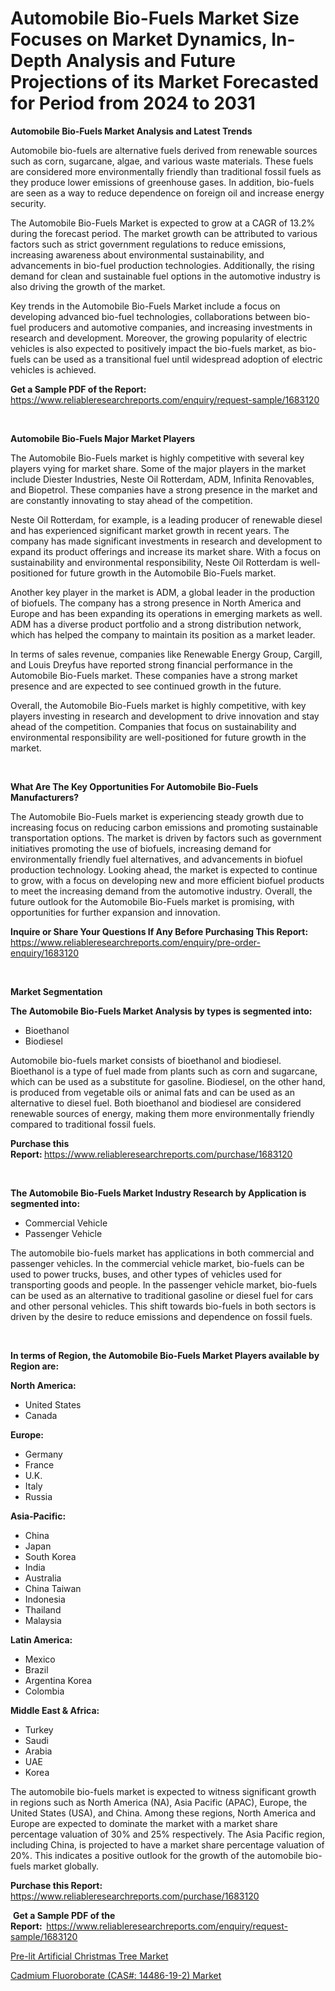<p><h1>Automobile Bio-Fuels Market Size Focuses on Market Dynamics, In-Depth Analysis and Future Projections of its Market Forecasted for Period from 2024 to 2031</h1></p><p><strong>Automobile Bio-Fuels Market Analysis and Latest Trends</strong></p>
<p><p>Automobile bio-fuels are alternative fuels derived from renewable sources such as corn, sugarcane, algae, and various waste materials. These fuels are considered more environmentally friendly than traditional fossil fuels as they produce lower emissions of greenhouse gases. In addition, bio-fuels are seen as a way to reduce dependence on foreign oil and increase energy security.</p><p>The Automobile Bio-Fuels Market is expected to grow at a CAGR of 13.2% during the forecast period. The market growth can be attributed to various factors such as strict government regulations to reduce emissions, increasing awareness about environmental sustainability, and advancements in bio-fuel production technologies. Additionally, the rising demand for clean and sustainable fuel options in the automotive industry is also driving the growth of the market.</p><p>Key trends in the Automobile Bio-Fuels Market include a focus on developing advanced bio-fuel technologies, collaborations between bio-fuel producers and automotive companies, and increasing investments in research and development. Moreover, the growing popularity of electric vehicles is also expected to positively impact the bio-fuels market, as bio-fuels can be used as a transitional fuel until widespread adoption of electric vehicles is achieved.</p></p>
<p><strong>Get a Sample PDF of the Report:&nbsp;</strong> <a href="https://www.reliableresearchreports.com/enquiry/request-sample/1683120">https://www.reliableresearchreports.com/enquiry/request-sample/1683120</a></p>
<p>&nbsp;</p>
<p><strong>Automobile Bio-Fuels Major Market Players</strong></p>
<p><p>The Automobile Bio-Fuels market is highly competitive with several key players vying for market share. Some of the major players in the market include Diester Industries, Neste Oil Rotterdam, ADM, Infinita Renovables, and Biopetrol. These companies have a strong presence in the market and are constantly innovating to stay ahead of the competition.</p><p>Neste Oil Rotterdam, for example, is a leading producer of renewable diesel and has experienced significant market growth in recent years. The company has made significant investments in research and development to expand its product offerings and increase its market share. With a focus on sustainability and environmental responsibility, Neste Oil Rotterdam is well-positioned for future growth in the Automobile Bio-Fuels market.</p><p>Another key player in the market is ADM, a global leader in the production of biofuels. The company has a strong presence in North America and Europe and has been expanding its operations in emerging markets as well. ADM has a diverse product portfolio and a strong distribution network, which has helped the company to maintain its position as a market leader.</p><p>In terms of sales revenue, companies like Renewable Energy Group, Cargill, and Louis Dreyfus have reported strong financial performance in the Automobile Bio-Fuels market. These companies have a strong market presence and are expected to see continued growth in the future.</p><p>Overall, the Automobile Bio-Fuels market is highly competitive, with key players investing in research and development to drive innovation and stay ahead of the competition. Companies that focus on sustainability and environmental responsibility are well-positioned for future growth in the market.</p></p>
<p>&nbsp;</p>
<p><strong>What Are The Key Opportunities For Automobile Bio-Fuels Manufacturers?</strong></p>
<p><p>The Automobile Bio-Fuels market is experiencing steady growth due to increasing focus on reducing carbon emissions and promoting sustainable transportation options. The market is driven by factors such as government initiatives promoting the use of biofuels, increasing demand for environmentally friendly fuel alternatives, and advancements in biofuel production technology. Looking ahead, the market is expected to continue to grow, with a focus on developing new and more efficient biofuel products to meet the increasing demand from the automotive industry. Overall, the future outlook for the Automobile Bio-Fuels market is promising, with opportunities for further expansion and innovation.</p></p>
<p><strong>Inquire or Share Your Questions If Any Before Purchasing This Report:</strong> <a href="https://www.reliableresearchreports.com/enquiry/pre-order-enquiry/1683120">https://www.reliableresearchreports.com/enquiry/pre-order-enquiry/1683120</a></p>
<p>&nbsp;</p>
<p><strong>Market Segmentation</strong></p>
<p><strong>The Automobile Bio-Fuels Market Analysis by types is segmented into:</strong></p>
<p><ul><li>Bioethanol</li><li>Biodiesel</li></ul></p>
<p><p>Automobile bio-fuels market consists of bioethanol and biodiesel. Bioethanol is a type of fuel made from plants such as corn and sugarcane, which can be used as a substitute for gasoline. Biodiesel, on the other hand, is produced from vegetable oils or animal fats and can be used as an alternative to diesel fuel. Both bioethanol and biodiesel are considered renewable sources of energy, making them more environmentally friendly compared to traditional fossil fuels.</p></p>
<p><strong>Purchase this Report:&nbsp;</strong><a href="https://www.reliableresearchreports.com/purchase/1683120">https://www.reliableresearchreports.com/purchase/1683120</a></p>
<p>&nbsp;</p>
<p><strong>The Automobile Bio-Fuels Market Industry Research by Application is segmented into:</strong></p>
<p><ul><li>Commercial Vehicle</li><li>Passenger Vehicle</li></ul></p>
<p><p>The automobile bio-fuels market has applications in both commercial and passenger vehicles. In the commercial vehicle market, bio-fuels can be used to power trucks, buses, and other types of vehicles used for transporting goods and people. In the passenger vehicle market, bio-fuels can be used as an alternative to traditional gasoline or diesel fuel for cars and other personal vehicles. This shift towards bio-fuels in both sectors is driven by the desire to reduce emissions and dependence on fossil fuels.</p></p>
<p>&nbsp;</p>
<p><strong>In terms of Region, the Automobile Bio-Fuels Market Players available by Region are:</strong></p>
<p>
    <p> <strong> North America: </strong>
        <ul>
            <li>United States</li>
            <li>Canada</li>
        </ul>
        </p> 
    <p> <strong> Europe: </strong>
        <ul>
            <li>Germany</li>
            <li>France</li>
            <li>U.K.</li>
            <li>Italy</li>
            <li>Russia</li>
        </ul>
        </p> 
    <p> <strong> Asia-Pacific: </strong>
        <ul>
            <li>China</li>
            <li>Japan</li>
            <li>South Korea</li>
            <li>India</li>
            <li>Australia</li>
            <li>China Taiwan</li>
            <li>Indonesia</li>
            <li>Thailand</li>
            <li>Malaysia</li>
        </ul>
        </p> 
    <p> <strong> Latin America: </strong>
        <ul>
            <li>Mexico</li>
            <li>Brazil</li>
            <li>Argentina Korea</li>
            <li>Colombia</li>
        </ul>
        </p> 
    <p> <strong> Middle East & Africa: </strong>
        <ul>
            <li>Turkey</li>
            <li>Saudi</li>
            <li>Arabia</li>
            <li>UAE</li>
            <li>Korea</li>
        </ul>
    </p>
    </p>
<p><p>The automobile bio-fuels market is expected to witness significant growth in regions such as North America (NA), Asia Pacific (APAC), Europe, the United States (USA), and China. Among these regions, North America and Europe are expected to dominate the market with a market share percentage valuation of 30% and 25% respectively. The Asia Pacific region, including China, is projected to have a market share percentage valuation of 20%. This indicates a positive outlook for the growth of the automobile bio-fuels market globally.</p></p>
<p><strong>Purchase this Report: </strong><a href="https://www.reliableresearchreports.com/purchase/1683120">https://www.reliableresearchreports.com/purchase/1683120</a></p>
<p>&nbsp;<strong>Get a Sample PDF of the Report:&nbsp;&nbsp;</strong><a href="https://www.reliableresearchreports.com/enquiry/request-sample/1683120">https://www.reliableresearchreports.com/enquiry/request-sample/1683120</a></p>
<p><strong></strong></p>
<p><p><a href="https://github.com/globismark/Market-Research-Report-List-2/blob/main/pre-lit-artificial-christmas-tree-market.md">Pre-lit Artificial Christmas Tree Market</a></p><p><a href="https://github.com/bobicer/Market-Research-Report-List-2/blob/main/cadmium-fluoroborate-cas-14486-19-2-market.md">Cadmium Fluoroborate (CAS#: 14486-19-2) Market</a></p></p>